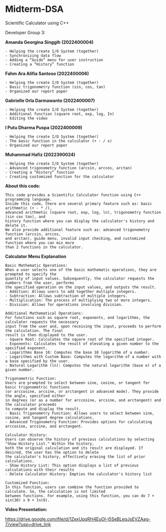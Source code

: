 # Midterm-DSA
Scientific Calculator using C++

Developer Group 3:

  **Amanda Georgina Singgih (2022400004)**
    
    - Helping the create I/O System (together)
    - Synchronizing data flow
    - Adding a “Guide” menu for user instruction
    - Creating a “History” function 
 
  **Fahm Ara Alifia Santoso (2022400006)**
    
    - Helping the create I/O System (together)
    - Basic trigonometry function (sin, cos, tan)
    - Organized our report paper
 
  **Gabrielle Orla Darmawanto (2022400007)**
   
    - Helping the create I/O System (together)
    - Additional function (square root, exp, log, In)
    - Editing the video
 
  **I Putu Dharma Puspa (2022400009)**

    - Helping the create I/O System (together)
    - The basic function in the calculator (+ - / x)
    - Organized our report paper

  **Muhammad Hafiz (2022390024)**
    
    - Helping the create I/O System (together)
    - Advanced trigonometry function (arcsin, arccos, arctan)
    - Creating a “History” function
    - Creating customized function for the calculator

  **About this code:**

    This code provides a Scientific Calculator function using C++ programming language. 
    Inside this code, there are several primary feature such as: basic arithmetic (+ - * /), 
    advanced arithmetic (square root, exp, log, ln), trigonometry function (sin cos tan), and
    history function where you can display the calculator's history and delete it.
    We also provide additional feature such as: advanced trigonometry function (arcsin, arccos,
    and arctan), guide menu, invalid input checking, and customized function where you can mix more
    than 2 functions in the calculator.

  **Calculator Menu Explanation**

    Basic Mathematic Operations:
    When a user selects one of the basic mathematic operations, they are prompted to specify the 
    quantity of input values. Subsequently, the calculator requests the numbers from the user, performs 
    the specified operation on the input values, and outputs the result.
    - Addition: Allows users to add together multiple integers.
    - Subtraction: Allows subtraction of multiple integers.
    - Multiplication: The process of multiplying two or more integers.
    - Division: Allows for operations involving division.

    Additional Mathematical Operations:
    For functions such as square root, exponents, and logarithms, the calculator requests the necessary 
    input from the user and, upon receiving the input, proceeds to perform the calculation. The final 
    result is then displayed to the user.
    - Square Root: Calculates the square root of the specified integer.
    - Exponents: Calculates the result of elevating a given number to the specified exponent.
    - Logarithms Base 10: Computes the base 10 logarithm of a number.
    - Logarithms with Custom Base: Computes the logarithm of a number with a base specified by the user.
    - Natural Logarithm (ln): Computes the natural logarithm (base e) of a given number.

    Trigonometric Function: 
    Users are prompted to select between sine, cosine, or tangent for basic trigonometric functions 
    (or arccosine, arcsine, or arctangent in advanced mode). They provide the angle, specified either 
    in degrees (or as a number for arccosine, arcsine, and arctangent) and the calculator proceeds 
    to compute and display the result.
    - Basic Trigonometry Function: Allows users to select between sine, cosine, and tangent degree calculations.
    - Advanced Trigonometry Function: Provides options for calculating arccosine, arcsine, and arctangent.

    Calculator History:
    Users can observe the history of previous calculations by selecting "Show History List." Within the history, 
    both the original calculation and its result are displayed. If desired, the user has the option to delete 
    the calculator's history, effectively erasing the list of prior calculations.
    - Show History List: This option displays a list of previous calculations with their results
    - Delete Calculator History: Empties the calculator's history list

    Customized Function:
    In this function, users can combine the function provided to calculate. So, the calculation is not limited
    between functions. For example, using this function, you can do 7 + sin(30) x 9 + ln(9).

 **Video Presentation:**
 
 https://drive.google.com/file/d/1ZexUpqRH4EuOl-j5SeBLeqJsEVZAag-7/view?usp=drive_link  
